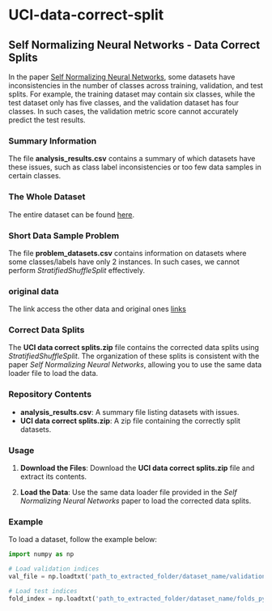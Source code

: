 # UCI-data-correct-split

## Self Normalizing Neural Networks - Data Correct Splits

In the paper [Self Normalizing Neural Networks](https://arxiv.org/pdf/1706.02515), some datasets have inconsistencies in the number of classes across training, validation, and test splits. For example, the training dataset may contain six classes, while the test dataset only has five classes, and the validation dataset has four classes. In such cases, the validation metric score cannot accurately predict the test results.

### Summary Information

The file **analysis_results.csv** contains a summary of which datasets have these issues, such as class label inconsistencies or too few data samples in certain classes.

### The Whole Dataset
The entire dataset can be found [here](https://drive.google.com/file/d/18AI01FxMaGcR6onxtG-EE63C1g7IfgtE/view?usp=drive_link).

### Short Data Sample Problem
The file **problem_datasets.csv** contains information on datasets where some classes/labels have only 2 instances. In such cases, we cannot perform _StratifiedShuffleSplit_ effectively.

### original data
The link access the other data and original ones [links](https://github.com/bioinf-jku/SNNs/tree/master/UCI)

### Correct Data Splits

The **UCI data correct splits.zip** file contains the corrected data splits using _StratifiedShuffleSplit_. The organization of these splits is consistent with the paper *Self Normalizing Neural Networks*, allowing you to use the same data loader file to load the data.

### Repository Contents

- **analysis_results.csv**: A summary file listing datasets with issues.
- **UCI data correct splits.zip**: A zip file containing the correctly split datasets.

### Usage

1. **Download the Files**: Download the **UCI data correct splits.zip** file and extract its contents.

2. **Load the Data**: Use the same data loader file provided in the *Self Normalizing Neural Networks* paper to load the corrected data splits.

### Example

To load a dataset, follow the example below:

```python
import numpy as np

# Load validation indices
val_file = np.loadtxt('path_to_extracted_folder/dataset_name/validation_py.dat', delimiter=',')

# Load test indices
fold_index = np.loadtxt('path_to_extracted_folder/dataset_name/folds_py.dat', delimiter=',')
